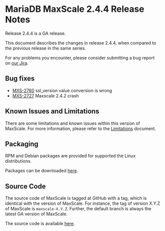 # MariaDB MaxScale 2.4.4 Release Notes

Release 2.4.4 is a GA release.

This document describes the changes in release 2.4.4, when compared to the
previous release in the same series.

For any problems you encounter, please consider submitting a bug
report on [our Jira](https://jira.mariadb.org/projects/MXS).

## Bug fixes

* [MXS-2760](https://jira.mariadb.org/browse/MXS-2760) ssl_version value conversion is wrong
* [MXS-2727](https://jira.mariadb.org/browse/MXS-2727) Maxscale 2.4.2 crash

## Known Issues and Limitations

There are some limitations and known issues within this version of MaxScale.
For more information, please refer to the [Limitations](../About/Limitations.md) document.

## Packaging

RPM and Debian packages are provided for supported the Linux distributions.

Packages can be downloaded [here](https://mariadb.com/downloads/#mariadb_platform-mariadb_maxscale).

## Source Code

The source code of MaxScale is tagged at GitHub with a tag, which is identical
with the version of MaxScale. For instance, the tag of version X.Y.Z of MaxScale
is `maxscale-X.Y.Z`. Further, the default branch is always the latest GA version
of MaxScale.

The source code is available [here](https://github.com/mariadb-corporation/MaxScale).

